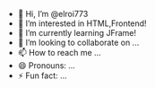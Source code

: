 - 👋 Hi, I’m @elroi773
- 👀 I’m interested in HTML,Frontend! 
- 🌱 I’m currently learning JFrame!
- 💞️ I’m looking to collaborate on ...
- 📫 How to reach me ...
- 😄 Pronouns: ...
- ⚡ Fun fact: ...

<!---
elroi773/elroi773 is a ✨ special ✨ repository because its `README.md` (this file) appears on your GitHub profile.
You can click the Preview link to take a look at your changes.
--->
